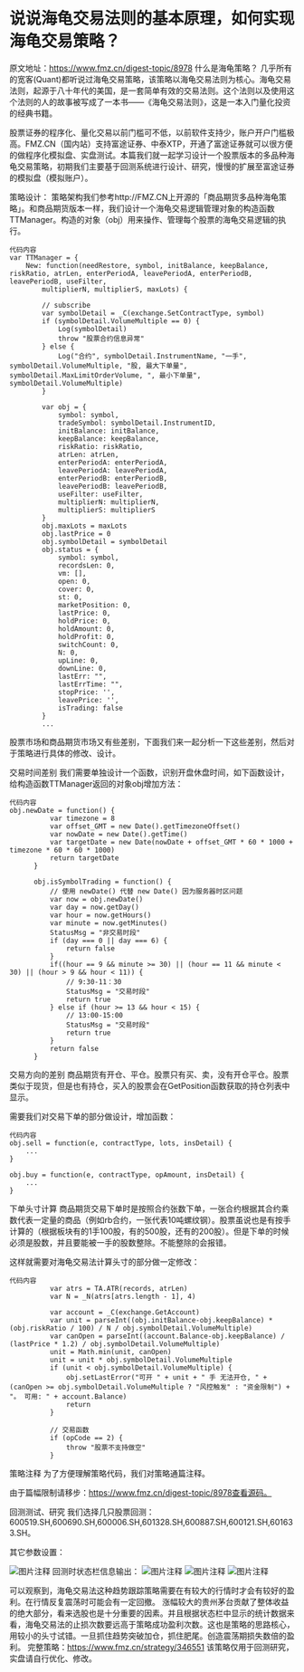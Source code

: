 # 说说海龟交易法则的基本原理，如何实现海龟交易策略？

原文地址：https://www.fmz.cn/digest-topic/8978
什么是海龟策略？
几乎所有的宽客(Quant)都听说过海龟交易策略，该策略以海龟交易法则为核心。海龟交易法则，起源于八十年代的美国，是一套简单有效的交易法则。这个法则以及使用这个法则的人的故事被写成了一本书——《海龟交易法则》，这是一本入门量化投资的经典书籍。

股票证券的程序化、量化交易以前门槛可不低，以前软件支持少，账户开户门槛极高。FMZ.CN（国内站）支持富途证券、中泰XTP，开通了富途证券就可以很方便的做程序化模拟盘、实盘测试。本篇我们就一起学习设计一个股票版本的多品种海龟交易策略，初期我们主要基于回测系统进行设计、研究，慢慢的扩展至富途证券的模拟盘（模拟账户）。

策略设计：
策略架构我们参考http://FMZ.CN上开源的「商品期货多品种海龟策略」。和商品期货版本一样，我们设计一个海龟交易逻辑管理对象的构造函数TTManager。构造的对象（obj）用来操作、管理每个股票的海龟交易逻辑的执行。


```
代码内容
var TTManager = {
    New: function(needRestore, symbol, initBalance, keepBalance, riskRatio, atrLen, enterPeriodA, leavePeriodA, enterPeriodB, leavePeriodB, useFilter,
        multiplierN, multiplierS, maxLots) {

        // subscribe
        var symbolDetail = _C(exchange.SetContractType, symbol)
        if (symbolDetail.VolumeMultiple == 0) {
            Log(symbolDetail)
            throw "股票合约信息异常"
        } else {
            Log("合约", symbolDetail.InstrumentName, "一手", symbolDetail.VolumeMultiple, "股, 最大下单量", symbolDetail.MaxLimitOrderVolume, ", 最小下单量", symbolDetail.VolumeMultiple)
        }
        
        var obj = {
            symbol: symbol,
            tradeSymbol: symbolDetail.InstrumentID,
            initBalance: initBalance,
            keepBalance: keepBalance,
            riskRatio: riskRatio,
            atrLen: atrLen,
            enterPeriodA: enterPeriodA,
            leavePeriodA: leavePeriodA,
            enterPeriodB: enterPeriodB,
            leavePeriodB: leavePeriodB,
            useFilter: useFilter,
            multiplierN: multiplierN,
            multiplierS: multiplierS
        }
        obj.maxLots = maxLots
        obj.lastPrice = 0
        obj.symbolDetail = symbolDetail
        obj.status = {
            symbol: symbol,
            recordsLen: 0,
            vm: [],
            open: 0,
            cover: 0,
            st: 0,
            marketPosition: 0,
            lastPrice: 0,
            holdPrice: 0,
            holdAmount: 0,
            holdProfit: 0,
            switchCount: 0,
            N: 0,
            upLine: 0,
            downLine: 0,
            lastErr: "",
            lastErrTime: "",
            stopPrice: '',
            leavePrice: '',
            isTrading: false
        }
        ...
```
股票市场和商品期货市场又有些差别，下面我们来一起分析一下这些差别，然后对于策略进行具体的修改、设计。

交易时间差别
我们需要单独设计一个函数，识别开盘休盘时间，如下函数设计，给构造函数TTManager返回的对象obj增加方法：

```
代码内容
obj.newDate = function() {
          var timezone = 8                                
          var offset_GMT = new Date().getTimezoneOffset() 
          var nowDate = new Date().getTime()              
          var targetDate = new Date(nowDate + offset_GMT * 60 * 1000 + timezone * 60 * 60 * 1000)
          return targetDate
      }

      obj.isSymbolTrading = function() {
          // 使用 newDate() 代替 new Date() 因为服务器时区问题
          var now = obj.newDate()
          var day = now.getDay()
          var hour = now.getHours()
          var minute = now.getMinutes()
          StatusMsg = "非交易时段"
          if (day === 0 || day === 6) {
              return false
          }
          if((hour == 9 && minute >= 30) || (hour == 11 && minute < 30) || (hour > 9 && hour < 11)) {
              // 9:30-11：30
              StatusMsg = "交易时段"
              return true 
          } else if (hour >= 13 && hour < 15) {
              // 13:00-15:00
              StatusMsg = "交易时段"
              return true 
          }            
          return false 
      }
```
交易方向的差别
商品期货有开仓、平仓。股票只有买、卖，没有开仓平仓。股票类似于现货，但是也有持仓，买入的股票会在GetPosition函数获取的持仓列表中显示。

需要我们对交易下单的部分做设计，增加函数：


```
代码内容
obj.sell = function(e, contractType, lots, insDetail) {
    ...
}

obj.buy = function(e, contractType, opAmount, insDetail) {
    ...
}
```
下单头寸计算
商品期货交易下单时是按照合约张数下单，一张合约根据其合约乘数代表一定量的商品（例如rb合约，一张代表10吨螺纹钢）。股票虽说也是有按手计算的（根据板块有的1手100股，有的500股，还有的200股）。但是下单的时候必须是股数，并且要能被一手的股数整除。不能整除的会报错。

这样就需要对海龟交易法计算头寸的部分做一定修改：



```
代码内容
          var atrs = TA.ATR(records, atrLen)
          var N = _N(atrs[atrs.length - 1], 4)

          var account = _C(exchange.GetAccount)
          var unit = parseInt((obj.initBalance-obj.keepBalance) * (obj.riskRatio / 100) / N / obj.symbolDetail.VolumeMultiple)
          var canOpen = parseInt((account.Balance-obj.keepBalance) / (lastPrice * 1.2) / obj.symbolDetail.VolumeMultiple)
          unit = Math.min(unit, canOpen)
          unit = unit * obj.symbolDetail.VolumeMultiple
          if (unit < obj.symbolDetail.VolumeMultiple) {
              obj.setLastError("可开 " + unit + " 手 无法开仓, " + (canOpen >= obj.symbolDetail.VolumeMultiple ? "风控触发" : "资金限制") + "。 可用: " + account.Balance)
              return
          }

          // 交易函数
          if (opCode == 2) {
              throw "股票不支持做空"
          }
```
策略注释
为了方便理解策略代码，我们对策略通篇注释。

由于篇幅限制请移步：https://www.fmz.cn/digest-topic/8978查看源码。

回测测试、研究
我们选择几只股票回测：600519.SH,600690.SH,600006.SH,601328.SH,600887.SH,600121.SH,601633.SH。

其它参数设置：

![图片注释](http://storage-uqer.datayes.com/622ee8e0e0d1bb01211deb24/a425e77a-a365-11ec-ba39-0242ac140002)
回测时状态栏信息输出：
![图片注释](http://storage-uqer.datayes.com/622ee8e0e0d1bb01211deb24/aab4104e-a365-11ec-ba39-0242ac140002)
![图片注释](http://storage-uqer.datayes.com/622ee8e0e0d1bb01211deb24/ae5b4e24-a365-11ec-965d-0242ac140002)
![图片注释](http://storage-uqer.datayes.com/622ee8e0e0d1bb01211deb24/b1d47544-a365-11ec-965d-0242ac140002)

可以观察到，海龟交易法这种趋势跟踪策略需要在有较大的行情时才会有较好的盈利。在行情反复震荡时可能会有一定回撤。
涨幅较大的贵州茅台贡献了整体收益的绝大部分，看来选股也是十分重要的因素。并且根据状态栏中显示的统计数据来看，海龟交易法的止损次数要远高于策略成功盈利次数。这也是策略的思路核心，用较小的头寸试错。一旦抓住趋势突破加仓，抓住肥尾。创造震荡期损失数倍的盈利。
完整策略：https://www.fmz.cn/strategy/346551
该策略仅用于回测研究，实盘请自行优化、修改。